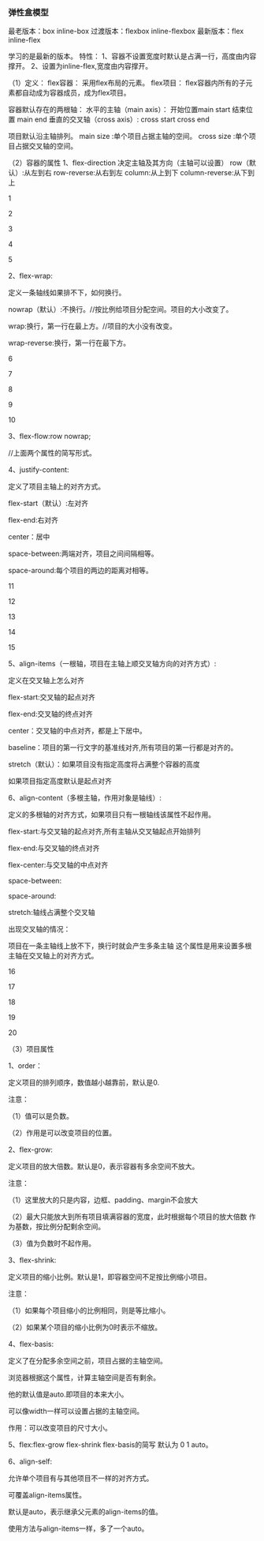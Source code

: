 ### 弹性盒模型

最老版本：box inline-box
过渡版本：flexbox inline-flexbox
最新版本：flex inline-flex

学习的是最新的版本。
特性：
1、容器不设置宽度时默认是占满一行，高度由内容撑开。
2、设置为inline-flex,宽度由内容撑开。

（1）定义：
flex容器：
采用flex布局的元素。
flex项目：
flex容器内所有的子元素都自动成为容器成员，成为flex项目。

容器默认存在的两根轴：
水平的主轴（main axis）：
开始位置main start
结束位置 main end
垂直的交叉轴（cross axis）:
cross start
cross end

项目默认沿主轴排列。
main size :单个项目占据主轴的空间。
cross size :单个项目占据交叉轴的空间。

（2）容器的属性
1、flex-direction
决定主轴及其方向（主轴可以设置）
row（默认）:从左到右
row-reverse:从右到左
column:从上到下
column-reverse:从下到上



1

2

3

4

5

2、flex-wrap:

定义一条轴线如果排不下，如何换行。

nowrap（默认）:不换行。//按比例给项目分配空间。项目的大小改变了。

wrap:换行，第一行在最上方。//项目的大小没有改变。

wrap-reverse:换行，第一行在最下方。

6

7

8

9

10

3、flex-flow:row nowrap;

//上面两个属性的简写形式。

4、justify-content:

定义了项目主轴上的对齐方式。

flex-start（默认）:左对齐

flex-end:右对齐

center：居中

space-between:两端对齐，项目之间间隔相等。

space-around:每个项目的两边的距离对相等。

11

12

13

14

15

5、align-items（一根轴，项目在主轴上顺交叉轴方向的对齐方式）:

定义在交叉轴上怎么对齐

flex-start:交叉轴的起点对齐

flex-end:交叉轴的终点对齐

center：交叉轴的中点对齐，都是上下居中。

baseline：项目的第一行文字的基准线对齐,所有项目的第一行都是对齐的。

stretch（默认）：如果项目没有指定高度将占满整个容器的高度

如果项目指定高度默认是起点对齐

6、align-content（多根主轴，作用对象是轴线）:

定义的多根轴的对齐方式，如果项目只有一根轴线该属性不起作用。

flex-start:与交叉轴的起点对齐,所有主轴从交叉轴起点开始排列

flex-end:与交叉轴的终点对齐

flex-center:与交叉轴的中点对齐

space-between:

space-around:

stretch:轴线占满整个交叉轴

出现交叉轴的情况：

项目在一条主轴线上放不下，换行时就会产生多条主轴 这个属性是用来设置多根主轴在交叉轴上的对齐方式。

16

17

18

19

20

（3）项目属性

1、order：

定义项目的排列顺序，数值越小越靠前，默认是0.

注意：

（1）值可以是负数。

（2）作用是可以改变项目的位置。

2、flex-grow:

定义项目的放大倍数。默认是0，表示容器有多余空间不放大。

注意：

（1）这里放大的只是内容，边框、padding、margin不会放大

（2）最大只能放大到所有项目填满容器的宽度，此时根据每个项目的放大倍数 作为基数，按比例分配剩余空间。

（3）值为负数时不起作用。

3、flex-shrink:

定义项目的缩小比例。默认是1，即容器空间不足按比例缩小项目。

注意：

（1）如果每个项目缩小的比例相同，则是等比缩小。

（2）如果某个项目的缩小比例为0时表示不缩放。

4、flex-basis:

定义了在分配多余空间之前，项目占据的主轴空间。

浏览器根据这个属性，计算主轴空间是否有剩余。

他的默认值是auto.即项目的本来大小。

可以像width一样可以设置占据的主轴空间。

作用：可以改变项目的尺寸大小。

5、flex:flex-grow flex-shrink flex-basis的简写 默认为 0 1 auto。

6、align-self:

允许单个项目有与其他项目不一样的对齐方式。

可覆盖align-items属性。

默认是auto，表示继承父元素的align-items的值。

使用方法与align-items一样，多了一个auto。